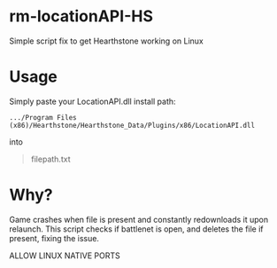 # rm-locationAPI-HS
Simple script fix to get Hearthstone working on Linux

# Usage
Simply paste your LocationAPI.dll install path:
```
.../Program Files (x86)/Hearthstone/Hearthstone_Data/Plugins/x86/LocationAPI.dll
```
into

>filepath.txt

# Why?
Game crashes when file is present and constantly redownloads it upon relaunch. This script checks if battlenet is open, and deletes the file if present, fixing the issue.

ALLOW LINUX NATIVE PORTS



